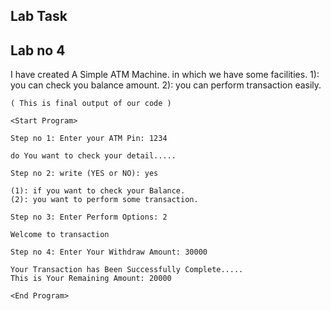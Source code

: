 
## Lab Task
## Lab no 4

I have created A Simple ATM Machine. in which we have some facilities. 1): you can check you balance amount. 2): you can perform transaction easily.


    ( This is final output of our code )

    <Start Program>

    Step no 1: Enter your ATM Pin: 1234

    do You want to check your detail.....

    Step no 2: write (YES or NO): yes

    (1): if you want to check your Balance.   
    (2): you want to perform some transaction.

    Step no 3: Enter Perform Options: 2

    Welcome to transaction    

    Step no 4: Enter Your Withdraw Amount: 30000

    Your Transaction has Been Successfully Complete.....
    This is Your Remaining Amount: 20000

    <End Program>

